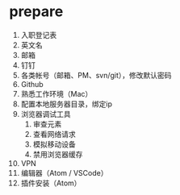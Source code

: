 # prepare

1. 入职登记表
2. 英文名
3. 邮箱
4. 钉钉
5. 各类帐号（邮箱、PM、svn/git），修改默认密码
6. Github
7. 熟悉工作环境（Mac）
8. 配置本地服务器目录，绑定ip
9. 浏览器调试工具
   1. 审查元素
   2. 查看网络请求
   3. 模拟移动设备
   4. 禁用浏览器缓存
10. VPN
11. 编辑器（Atom / VSCode）
   1. 插件安装（Atom）

